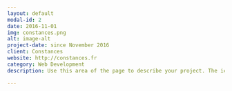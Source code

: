 ```yaml
---
layout: default
modal-id: 2
date: 2016-11-01
img: constances.png
alt: image-alt
project-date: since November 2016
client: Constances
website: http://constances.fr
category: Web Development
description: Use this area of the page to describe your project. The icon above is part of a free icon set by <a href="https://sellfy.com/p/8Q9P/jV3VZ/">Flat Icons</a>. On their website, you can download their free set with 16 icons, or you can purchase the entire set with 146 icons for only $12!

---
```

